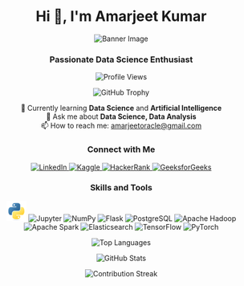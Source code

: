 <!-- Profile Header -->
<h1 align="center">Hi 👋, I'm Amarjeet Kumar</h1>
<p align="center">
  <img src="https://github.com/amarjeetamrat910/amarjeetamrat9100/blob/main/top%20image" alt="Banner Image">
</p>
<h3 align="center">Passionate Data Science Enthusiast</h3>

<!-- Profile Views Badge -->
<p align="center">
  <img src="https://komarev.com/ghpvc/?username=amarjeetamrat910&label=Profile%20views&color=0e75b6&style=flat" alt="Profile Views">
</p>

<!-- Trophy Shelf -->
<p align="center">
  <img src="https://github-profile-trophy.vercel.app/?username=amarjeetamrat910" alt="GitHub Trophy">
</p>

<!-- Bio and Contact Information -->
<p align="center">
  🌱 Currently learning <strong>Data Science</strong> and <strong>Artificial Intelligence</strong><br>
  💬 Ask me about <strong>Data Science, Data Analysis</strong><br>
  📫 How to reach me: <a href="mailto:amarjeetoracle@gmail.com">amarjeetoracle@gmail.com</a><br>
</p>

<!-- Social Media Links -->
<h3 align="center">Connect with Me</h3>
<p align="center">
  <a href="https://linkedin.com/in/amarjeet-kumar-a04a78185" target="_blank">
    <img src="https://raw.githubusercontent.com/rahuldkjain/github-profile-readme-generator/master/src/images/icons/Social/linked-in-alt.svg" alt="LinkedIn" height="30" width="40" />
  </a>
  <a href="https://kaggle.com/amarjeetkumar910" target="_blank">
    <img src="https://raw.githubusercontent.com/rahuldkjain/github-profile-readme-generator/master/src/images/icons/Social/kaggle.svg" alt="Kaggle" height="30" width="40" />
  </a>
  <a href="https://www.hackerrank.com/amarjeet_9" target="_blank">
    <img src="https://raw.githubusercontent.com/rahuldkjain/github-profile-readme-generator/master/src/images/icons/Social/hackerrank.svg" alt="HackerRank" height="30" width="40" />
  </a>
  <a href="https://auth.geeksforgeeks.org/user/amarjeetamrat999/" target="_blank">
    <img src="https://raw.githubusercontent.com/rahuldkjain/github-profile-readme-generator/master/src/images/icons/Social/geeks-for-geeks.svg" alt="GeeksforGeeks" height="30" width="40" />
  </a>
</p>

<!-- Skills and Tools with Stickers -->
<h3 align="center">Skills and Tools</h3>
<p align="center">
  <!-- Data Science and AI Icons -->
  <img src="https://raw.githubusercontent.com/devicons/devicon/master/icons/python/python-original.svg" alt="Python" width="40" height="40"/>
  <img src="https://www.vectorlogo.zone/logos/jupyter/jupyter-icon.svg" alt="Jupyter" width="40" height="40"/>
  <img src="https://www.vectorlogo.zone/logos/numpy/numpy-icon.svg" alt="NumPy" width="40" height="40"/>
  <img src="https://www.vectorlogo.zone/logos/pocoo_flask/pocoo_flask-icon.svg" alt="Flask" width="40" height="40"/>
  <img src="https://www.vectorlogo.zone/logos/postgresql/postgresql-icon.svg" alt="PostgreSQL" width="40" height="40"/>
  <img src="https://www.vectorlogo.zone/logos/apache_hadoop/apache_hadoop-icon.svg" alt="Apache Hadoop" width="40" height="40"/>
  <img src="https://www.vectorlogo.zone/logos/apache_spark/apache_spark-icon.svg" alt="Apache Spark" width="40" height="40"/>
  <img src="https://www.vectorlogo.zone/logos/elastic/elastic-icon.svg" alt="Elasticsearch" width="40" height="40"/>
  <img src="https://www.vectorlogo.zone/logos/tensorflow/tensorflow-icon.svg" alt="TensorFlow" width="40" height="40"/>
  <img src="https://www.vectorlogo.zone/logos/pytorch/pytorch-icon.svg" alt="PyTorch" width="40" height="40"/>
</p>

<!-- GitHub Stats and Language Card -->
<p align="center">
  <img src="https://github-readme-stats.vercel.app/api/top-langs/?username=amarjeetamrat910&layout=compact" alt="Top Languages">
</p>

<p align="center">
  <img src="https://github-readme-stats.vercel.app/api?username=amarjeetamrat910&show_icons=true" alt="GitHub Stats">
</p>

<!-- GitHub Contribution Streak -->
<p align="center">
  <img src="https://github-readme-streak-stats.herokuapp.com/?user=amarjeetamrat910" alt="Contribution Streak">
</p>

